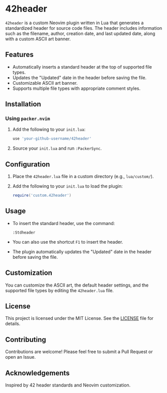 # 42header

`42header` is a custom Neovim plugin written in Lua that generates a standardized header for source code files. The header includes information such as the filename, author, creation date, and last updated date, along with a custom ASCII art banner.

## Features

- Automatically inserts a standard header at the top of supported file types.
- Updates the "Updated" date in the header before saving the file.
- Customizable ASCII art banner.
- Supports multiple file types with appropriate comment styles.

## Installation

### Using `packer.nvim`

1. Add the following to your `init.lua`:

    ```lua
    use 'your-github-username/42header'
    ```

2. Source your `init.lua` and run `:PackerSync`.

## Configuration

1. Place the `42header.lua` file in a custom directory (e.g., `lua/custom/`).
2. Add the following to your `init.lua` to load the plugin:

    ```lua
    require('custom.42header')
    ```

## Usage

- To insert the standard header, use the command:

    ```vim
    :Stdheader
    ```

- You can also use the shortcut `F1` to insert the header.

- The plugin automatically updates the "Updated" date in the header before saving the file.

## Customization

You can customize the ASCII art, the default header settings, and the supported file types by editing the `42header.lua` file.

## License

This project is licensed under the MIT License. See the [LICENSE](LICENSE) file for details.

## Contributing

Contributions are welcome! Please feel free to submit a Pull Request or open an Issue.

## Acknowledgements

Inspired by 42 header standards and Neovim customization.
